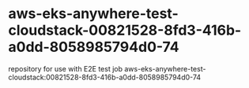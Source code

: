 # aws-eks-anywhere-test-cloudstack-00821528-8fd3-416b-a0dd-8058985794d0-74
repository for use with E2E test job aws-eks-anywhere-test-cloudstack:00821528-8fd3-416b-a0dd-8058985794d0-74
